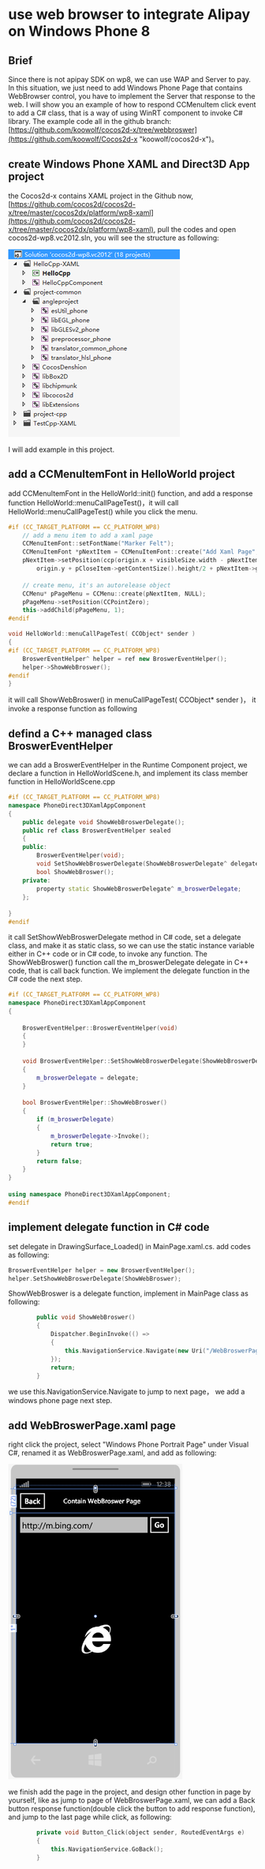 # use web browser to integrate Alipay on Windows Phone 8

## Brief

Since there is not apipay SDK on wp8, we can use WAP and Server to pay. In this situation, we just need to add Windows Phone Page that contains WebBrowser control, you have to implement the Server that response to the web.
I will show you an example of how to respond CCMenuItem click event to add a C# class, that is a way of using WinRT component to invoke C# library. The example code all in the github branch: [https://github.com/koowolf/cocos2d-x/tree/webbroswer](https://github.com/koowolf/Cocos2d-x "koowolf/cocos2d-x")。

## create Windows Phone XAML and Direct3D App project

 the Cocos2d-x contains XAML project in the Github now, [https://github.com/cocos2d/cocos2d-x/tree/master/cocos2dx/platform/wp8-xaml](https://github.com/cocos2d/cocos2d-x/tree/master/cocos2dx/platform/wp8-xaml), pull the codes and open cocos2d-wp8.vc2012.sln, you will see the structure as following:

![application](res/1.png)

I will add example in this project.

## add a CCMenuItemFont in HelloWorld project ##

add CCMenuItemFont in the HelloWorld::init() function, and add a response function HelloWorld::menuCallPageTest()，it will call HelloWorld::menuCallPageTest() while you click the menu.

``` c++
#if (CC_TARGET_PLATFORM == CC_PLATFORM_WP8)
	// add a menu item to add a xaml page
	CCMenuItemFont::setFontName("Marker Felt");
	CCMenuItemFont *pNextItem = CCMenuItemFont::create("Add Xaml Page", this, menu_selector(HelloWorld::menuCallPageTest));
	pNextItem->setPosition(ccp(origin.x + visibleSize.width - pNextItem->getContentSize().width / 2, 
		origin.y + pCloseItem->getContentSize().height/2 + pNextItem->getContentSize().height + 10));

	// create menu, it's an autorelease object
	CCMenu* pPageMenu = CCMenu::create(pNextItem, NULL);
	pPageMenu->setPosition(CCPointZero);
	this->addChild(pPageMenu, 1);
#endif

```

``` c++
void HelloWorld::menuCallPageTest( CCObject* sender )
{
#if (CC_TARGET_PLATFORM == CC_PLATFORM_WP8)
	BroswerEventHelper^ helper = ref new BroswerEventHelper(); 
	helper->ShowWebBroswer();
#endif
}

```

it will call ShowWebBroswer() in menuCallPageTest( CCObject* sender )， it invoke a response function as following

## defind a C++ managed class BroswerEventHelper ##

we can add a BroswerEventHelper in the Runtime Component project, we declare a function in HelloWorldScene.h, and implement its class member function in HelloWorldScene.cpp

``` c++
#if (CC_TARGET_PLATFORM == CC_PLATFORM_WP8)
namespace PhoneDirect3DXamlAppComponent
{
	public delegate void ShowWebBroswerDelegate();
	public ref class BroswerEventHelper sealed
	{
	public:
		BroswerEventHelper(void);
		void SetShowWebBroswerDelegate(ShowWebBroswerDelegate^ delegate);
		bool ShowWebBroswer();
	private:
		property static ShowWebBroswerDelegate^ m_broswerDelegate;
	};

}
#endif

```

it call SetShowWebBroswerDelegate method in C# code, set a delegate class, and make it as static class, so we can use the static instance variable either in C++ code or in C# code, to invoke any function. The ShowWebBroswer() function call the m_broswerDelegate delegate in C++ code, that is call back function.
We implement the delegate function in the C# code the next step.

``` c++
#if (CC_TARGET_PLATFORM == CC_PLATFORM_WP8)
namespace PhoneDirect3DXamlAppComponent
{

	BroswerEventHelper::BroswerEventHelper(void)
	{
	}

	void BroswerEventHelper::SetShowWebBroswerDelegate(ShowWebBroswerDelegate^ delegate)
	{
		m_broswerDelegate = delegate;
	}

	bool BroswerEventHelper::ShowWebBroswer()
	{
		if (m_broswerDelegate)
		{
			m_broswerDelegate->Invoke();
			return true;
		}
		return false;
	}
}

using namespace PhoneDirect3DXamlAppComponent;
#endif

```

## implement delegate function in C# code ##

set delegate in DrawingSurface_Loaded() in MainPage.xaml.cs. add codes as following:

``` c++
BroswerEventHelper helper = new BroswerEventHelper();
helper.SetShowWebBroswerDelegate(ShowWebBroswer);

```

ShowWebBroswer is a delegate function, implement in MainPage class as following:

``` c++
        public void ShowWebBroswer()
        {
            Dispatcher.BeginInvoke(() =>
            {
                this.NavigationService.Navigate(new Uri("/WebBroswerPage.xaml", UriKind.Relative));
            });
            return;
        }

```

we use this.NavigationService.Navigate to jump to next page， we add a windows phone page next step.

## add WebBroswerPage.xaml page ##

right click the project, select "Windows Phone Portrait Page" under Visual C#, renamed it as WebBroswerPage.xaml, and add as following:

![application](res/2.png)

we finish add the page in the project, and design other function in page by yourself, like as jump to  page of WebBroswerPage.xaml, we can add a Back button response function(double click the button to add response function), and jump to the last page while click, as following:


``` c++
        private void Button_Click(object sender, RoutedEventArgs e)
        {
            this.NavigationService.GoBack();
        }

```


